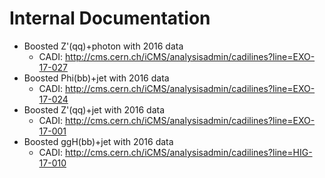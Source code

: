 # Internal Documentation

* Boosted Z'(qq)+photon with 2016 data
  * CADI: http://cms.cern.ch/iCMS/analysisadmin/cadilines?line=EXO-17-027
* Boosted Phi(bb)+jet with 2016 data
  * CADI: http://cms.cern.ch/iCMS/analysisadmin/cadilines?line=EXO-17-024
* Boosted Z'(qq)+jet with 2016 data
  * CADI: http://cms.cern.ch/iCMS/analysisadmin/cadilines?line=EXO-17-001
* Boosted ggH(bb)+jet with 2016 data
  * CADI: http://cms.cern.ch/iCMS/analysisadmin/cadilines?line=HIG-17-010

